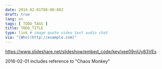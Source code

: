 ```yaml
---
date: 2016-02-01T00:00:00Z
draft: true
lang: en
tags: [ TODO_TAGS ]
title: TODO_TITLE
type: link # image quote video text audio chat
via: "[Who](http://example.com)"
---
```


<https://www.slideshare.net/slideshow/embed_code/key/xee09niUy83VEs>

2016-02-01
includes reference to "Chaos Monkey"



